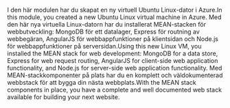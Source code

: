 <span data-ttu-id="82541-101">I den här modulen har du skapat en ny virtuell Ubuntu Linux-dator i Azure.</span><span class="sxs-lookup"><span data-stu-id="82541-101">In this module, you created a new Ubuntu Linux virtual machine in Azure.</span></span> <span data-ttu-id="82541-102">Med den här nya virtuella Linux-datorn har du installerat MEAN-stacken för webbutveckling: MongoDB för ett datalager, Express för routning av webbegäran, AngularJS för webbappfunktioner på klientsidan och Node.js för webbappfunktioner på serversidan.</span><span class="sxs-lookup"><span data-stu-id="82541-102">Using this new Linux VM, you installed the MEAN stack for web development: MongoDB for a data store, Express for web request routing, AngularJS for client-side web application functionality, and Node.js for server-side web application functionality.</span></span> <span data-ttu-id="82541-103">Med MEAN-stackkomponenter på plats har du en komplett och väldokumenterad webbstack för att bygga din nästa webbplats.</span><span class="sxs-lookup"><span data-stu-id="82541-103">With the MEAN stack components in place, you have a complete and well documented web stack available for building your next website.</span></span>
